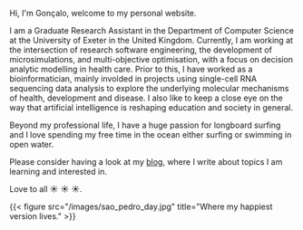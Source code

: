 
Hi, I'm Gonçalo, welcome to my personal website. 

I am a Graduate Research Assistant in the Department of Computer Science at the University of Exeter in the United Kingdom. Currently, I am working at the intersection of research software engineering, the development of microsimulations, and multi-objective optimisation, with a focus on decision analytic modelling in health care. Prior to this, I have worked as a bioinformatician, mainly involded in projects using single-cell RNA sequencing data analysis to explore the underlying molecular mechanisms of health, development and disease. I also like to keep a close eye on the way that artificial intelligence is reshaping education and society in general. 

Beyond my professional life, I have a huge passion for longboard surfing and I love spending my free time in the ocean either surfing or swimming in open water. 

Please consider having a look at my [blog](/blog/), where I write about topics I am learning and interested in. 

Love to all :sunny: :sunny: :sunny:.


{{< figure src="/images/sao_pedro_day.jpg" title="Where my happiest version lives." >}}



















 



